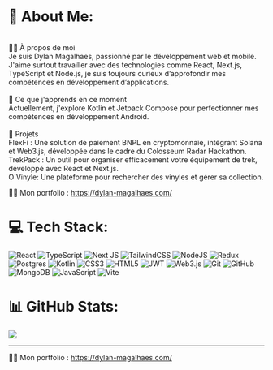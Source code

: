 # 💫 About Me:
<br>👨‍💻 À propos de moi<br>Je suis Dylan Magalhaes, passionné par le développement web et mobile. J'aime surtout travailler avec des technologies comme React, Next.js, TypeScript et Node.js, je suis toujours curieux d’approfondir mes compétences en développement d’applications.<br><br>🌱 Ce que j'apprends en ce moment<br>Actuellement, j'explore Kotlin et Jetpack Compose pour perfectionner mes compétences en développement Android.<br><br>🚀 Projets<br>FlexFi : Une solution de paiement BNPL en cryptomonnaie, intégrant Solana et Web3.js, développée dans le cadre du Colosseum Radar Hackathon.<br>TrekPack : Un outil pour organiser efficacement votre équipement de trek, développé avec React et Next.js.<br>O'Vinyle: Une plateforme pour rechercher des vinyles et gérer sa collection.

👨‍💻 Mon portfolio : https://dylan-magalhaes.com/
  

# 💻 Tech Stack:
![React](https://img.shields.io/badge/react-%2320232a.svg?style=for-the-badge&logo=react&logoColor=%2361DAFB) ![TypeScript](https://img.shields.io/badge/typescript-%23007ACC.svg?style=for-the-badge&logo=typescript&logoColor=white) ![Next JS](https://img.shields.io/badge/Next-black?style=for-the-badge&logo=next.js&logoColor=white) ![TailwindCSS](https://img.shields.io/badge/tailwindcss-%2338B2AC.svg?style=for-the-badge&logo=tailwind-css&logoColor=white) ![NodeJS](https://img.shields.io/badge/node.js-6DA55F?style=for-the-badge&logo=node.js&logoColor=white) ![Redux](https://img.shields.io/badge/redux-%23593d88.svg?style=for-the-badge&logo=redux&logoColor=white) ![Postgres](https://img.shields.io/badge/postgres-%23316192.svg?style=for-the-badge&logo=postgresql&logoColor=white) ![Kotlin](https://img.shields.io/badge/kotlin-%237F52FF.svg?style=for-the-badge&logo=kotlin&logoColor=white) ![CSS3](https://img.shields.io/badge/css3-%231572B6.svg?style=for-the-badge&logo=css3&logoColor=white) ![HTML5](https://img.shields.io/badge/html5-%23E34F26.svg?style=for-the-badge&logo=html5&logoColor=white) ![JWT](https://img.shields.io/badge/JWT-black?style=for-the-badge&logo=JSON%20web%20tokens) ![Web3.js](https://img.shields.io/badge/web3.js-F16822?style=for-the-badge&logo=web3.js&logoColor=white) ![Git](https://img.shields.io/badge/git-%23F05033.svg?style=for-the-badge&logo=git&logoColor=white) ![GitHub](https://img.shields.io/badge/github-%23121011.svg?style=for-the-badge&logo=github&logoColor=white) ![MongoDB](https://img.shields.io/badge/MongoDB-%234ea94b.svg?style=for-the-badge&logo=mongodb&logoColor=white) ![JavaScript](https://img.shields.io/badge/javascript-%23323330.svg?style=for-the-badge&logo=javascript&logoColor=%23F7DF1E) ![Vite](https://img.shields.io/badge/vite-%23646CFF.svg?style=for-the-badge&logo=vite&logoColor=white)
# 📊 GitHub Stats:
 <!-- ![](https://github-readme-stats.vercel.app/api?username=DylanMagalhaes&theme=ocean_dark&hide_border=false&include_all_commits=false&count_private=false)<br/> -->
![](https://github-readme-streak-stats.herokuapp.com/?user=DylanMagalhaes&theme=ocean_dark&hide_border=false)<br/> 
 <!--  ![](https://github-readme-stats.vercel.app/api/top-langs/?username=DylanMagalhaes&theme=ocean_dark&hide_border=false&include_all_commits=false&count_private=false&layout=compact) -->

---
 <!-- VISITE COUNT [![](https://visitcount.itsvg.in/api?id=DylanMagalhaes&icon=0&color=0)](https://visitcount.itsvg.in) -->

👨‍💻 Mon portfolio : https://dylan-magalhaes.com/  
<!-- Proudly created with GPRM ( https://gprm.itsvg.in ) -->
